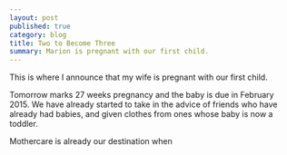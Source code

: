 ```yaml
---
layout: post
published: true
category: blog
title: Two to Become Three
summary: Marion is pregnant with our first child.
---
```


This is where I announce that my wife is pregnant with our first child.

Tomorrow marks 27 weeks pregnancy and the baby is due in February 2015. We have already started to take in the advice of friends who have already had babies, and given clothes from ones whose baby is now a toddler.

Mothercare is already our destination when